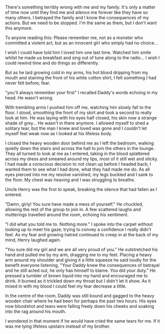 There's something terribly wrong with me and my family.
It's only a matter of time now until they find me and silence me forever like they have so many others. I betrayed the family and I know the consequences of my actions.
But we need to be stopped. I'm the same as them, but I don't want this anymore. 

To anyone reading this: Please remember me, not as a monster who committed a violent act, but as an innocent girl who simply had no choice... 

I wish I could have told him I loved him one last time. Watched him smile whilst he made us breakfast and sing out of tune along to the radio... I wish I could rewind time and do things so differently. 

But as he laid growing cold in my arms, his hot blood dripping from my mouth and staining the front of his white cotton shirt, I felt something I had never felt before; fear. 

"you'll always remember your first" I recalled Daddy's words echoing in my head. He wasn't wrong. 

With trembling arms I pushed him off me, watching him slowly fall to the floor. I stood, smoothing the front of my skirt and took a second to really look at him. He was laying with his eyes half closed, his skin now a strange shade of grey... He wasn't in there anymore. I allowed myself to shed a solitary tear, but the man I knew and loved was gone and I couldn't let myself feel weak now as I looked at his lifeless body. 

I closed the heavy wooden door behind me as I left the bedroom, walking quietly down the stairs and across the hall to join the others in the lounge. They all turned to look at me as I entered, taking in the blood splattered across my dress and smeared around my lips, most of it still wet and sticky. I had made a conscious decision to not clean up before I headed back; I wanted them to see what I had done, what they had made me do. As all eyes pierced into me my resolve vanished, my legs buckled and I sank to the floor. My chest was heaving and I was struggling to breathe. 

Uncle Henry was the first to speak, breaking the silence that had fallen as I entered. 

"Damn, girly! You sure have made a mess of yourself." He chuckled, allowing the rest of the group to join in. A few scattered laughs and mutterings travelled around the room, echoing his sentiment. 

"I did what you told me to. Nothing more." I spoke into the carpet without looking up to meet his gaze, trying to convey a confidence I really didn't feel. As my fear and growing hatred continued to creep in at the back of my mind, Henry laughed again. 

"You sure did my girl and we are all very proud of you." He outstretched his hand and pulled me by my arm, dragging me to my feet. Placing a heavy arm around my shoulder and giving it a little squeeze he said loudly for the benefit everyone listening, "Your Daddy knew the consequences of betrayal and he still acted out, he only has himself to blame. You did your duty." He pressed a tumbler of brown liquid into my hand and encouraged me to drink. It burned as it trickled down my throat but I didn't let it show. As it mixed in with my blood I could feel my fear decrease a little. 

In the centre of the room, Daddy was still bound and gagged to the heavy wooden chair where he had been for perhaps the past two hours. His eyes now bloodshot and tears were falling freely down his cheeks and soaking into the rag around his mouth. 

I wondered in that moment if he would have cried the same tears for me. If it was me lying lifeless upstairs instead of my brother.